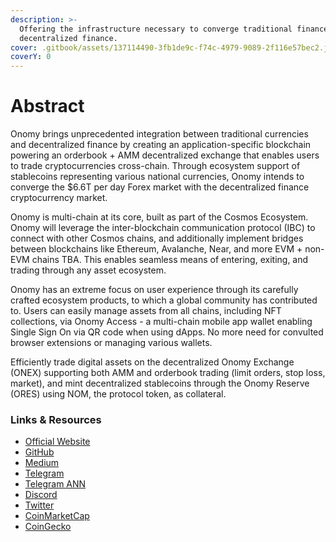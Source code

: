 ```yaml
---
description: >-
  Offering the infrastructure necessary to converge traditional finance with
  decentralized finance.
cover: .gitbook/assets/137114490-3fb1de9c-f74c-4979-9089-2f116e57bec2.jpeg
coverY: 0
---
```


# Abstract

Onomy brings unprecedented integration between traditional currencies and decentralized finance by creating an application-specific blockchain powering an orderbook + AMM decentralized exchange that enables users to trade cryptocurrencies cross-chain. Through ecosystem support of stablecoins representing various national currencies, Onomy intends to converge the $6.6T per day Forex market with the decentralized finance cryptocurrency market.

Onomy is multi-chain at its core, built as part of the Cosmos Ecosystem. Onomy will leverage the inter-blockchain communication protocol (IBC) to connect with other Cosmos chains, and additionally implement bridges between blockchains like Ethereum, Avalanche, Near, and more EVM + non-EVM chains TBA. This enables seamless means of entering, exiting, and trading through any asset ecosystem.&#x20;

Onomy has an extreme focus on user experience through its carefully crafted ecosystem products, to which a global community has contributed to. Users can easily manage assets from all chains, including NFT collections, via Onomy Access - a multi-chain mobile app wallet enabling Single Sign On via QR code when using dApps. No more need for convulted browser extensions or managing various wallets.&#x20;

Efficiently trade digital assets on the decentralized Onomy Exchange (ONEX) supporting both AMM and orderbook trading (limit orders, stop loss, market), and mint decentralized stablecoins through the Onomy Reserve (ORES) using NOM, the protocol token, as collateral.

### Links & Resources

* [Official Website](https://onomy.io)
* [GitHub](https://github.com/onomyprotocol/)
* [Medium](https://medium.com/onomy-protocol)
* [Telegram](https://t.me/onomyprotocol)&#x20;
* [Telegram A](https://t.me/onomyannouncements)[NN](https://t.me/onomyannouncements)&#x20;
* [Discord](https://discord.gg/u5qcykwJqV)&#x20;
* [Twitter](https://twitter.com/OnomyProtocol)&#x20;
* [CoinMarketCap](https://coinmarketcap.com/currencies/onomy-protocol/)
* [CoinGecko](https://www.coingecko.com/en/coins/onomy-protocol)

